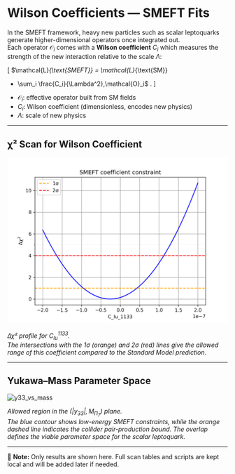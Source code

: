 # Wilson Coefficients — SMEFT Fits

In the SMEFT framework, heavy new particles such as scalar leptoquarks generate
higher-dimensional operators once integrated out.  
Each operator $\mathcal{O}_i$ comes with a **Wilson coefficient** $C_i$ which measures
the strength of the new interaction relative to the scale $\Lambda$:

\[
$\mathcal{L}_{\text{SMEFT}} = \mathcal{L}_{\text{SM}}
+ \sum_i \frac{C_i}{\Lambda^2}\,\mathcal{O}_i$ .
\]

- $\mathcal{O}_i$: effective operator built from SM fields  
- $C_i$: Wilson coefficient (dimensionless, encodes new physics)  
- $\Lambda$: scale of new physics  

---

## χ² Scan for Wilson Coefficient

![C_lu_1133](plots/C_lu_1133.png)

*Δχ² profile for $C_{lu}^{1133}$.  
The intersections with the 1σ (orange) and 2σ (red) lines give the allowed range
of this coefficient compared to the Standard Model prediction.*

---

## Yukawa–Mass Parameter Space

![y33_vs_mass](plots/y33_vs_mass.png)

*Allowed region in the $(|y_{33}|, M_{\Pi_7})$ plane.  
The blue contour shows low-energy SMEFT constraints, while the orange dashed
line indicates the collider pair-production bound. The overlap defines the
viable parameter space for the scalar leptoquark.*

---

📌 **Note:** Only results are shown here. Full scan tables and scripts are kept local and
will be added later if needed.

